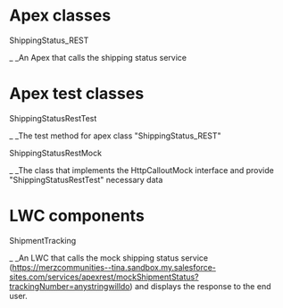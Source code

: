 # Apex classes

ShippingStatus_REST

_ _An Apex that calls the shipping status service

# Apex test classes

ShippingStatusRestTest

_ _The test method for apex class "ShippingStatus_REST"

ShippingStatusRestMock

_ _The class that implements the HttpCalloutMock interface and provide "ShippingStatusRestTest" necessary data

# LWC components

ShipmentTracking

_ _An LWC that calls the mock shipping status service (https://merzcommunities--tina.sandbox.my.salesforce-sites.com/services/apexrest/mockShipmentStatus?trackingNumber=anystringwilldo) and displays the
response to the end user.


